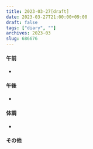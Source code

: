 ```yaml
---
title: 2023-03-27[draft]
date: 2023-03-27T21:00:00+09:00
draft: false
tags: ["diary", ""]
archives: 2023-03
slug: 686676
---
```

#### 午前
- 
#### 午後
- 
#### 体調
- 
#### その他